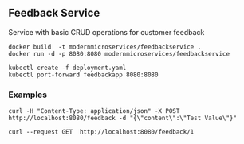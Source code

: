 ## Feedback Service
Service with basic CRUD operations for customer feedback

```
docker build  -t modernmicroservices/feedbackservice .
docker run -d -p 8080:8080 modernmicroservices/feedbackservice

kubectl create -f deployment.yaml
kubectl port-forward feedbackapp 8080:8080
```


### Examples
```
curl -H "Content-Type: application/json" -X POST http://localhost:8080/feedback -d "{\"content\":\"Test Value\"}"

curl --request GET  http://localhost:8080/feedback/1
```